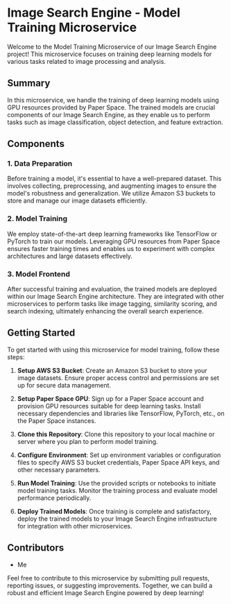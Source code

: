 # Image Search Engine - Model Training Microservice

Welcome to the Model Training Microservice of our Image Search Engine project! This microservice focuses on training deep learning models for various tasks related to image processing and analysis.

## Summary

In this microservice, we handle the training of deep learning models using GPU resources provided by Paper Space. The trained models are crucial components of our Image Search Engine, as they enable us to perform tasks such as image classification, object detection, and feature extraction.

## Components

### 1. Data Preparation
Before training a model, it's essential to have a well-prepared dataset. This involves collecting, preprocessing, and augmenting images to ensure the model's robustness and generalization. We utilize Amazon S3 buckets to store and manage our image datasets efficiently.

### 2. Model Training
We employ state-of-the-art deep learning frameworks like TensorFlow or PyTorch to train our models. Leveraging GPU resources from Paper Space ensures faster training times and enables us to experiment with complex architectures and large datasets effectively.

### 3. Model Frontend
After successful training and evaluation, the trained models are deployed within our Image Search Engine architecture. They are integrated with other microservices to perform tasks like image tagging, similarity scoring, and search indexing, ultimately enhancing the overall search experience.

## Getting Started

To get started with using this microservice for model training, follow these steps:

1. **Setup AWS S3 Bucket**: Create an Amazon S3 bucket to store your image datasets. Ensure proper access control and permissions are set up for secure data management.

2. **Setup Paper Space GPU**: Sign up for a Paper Space account and provision GPU resources suitable for deep learning tasks. Install necessary dependencies and libraries like TensorFlow, PyTorch, etc., on the Paper Space instances.

3. **Clone this Repository**: Clone this repository to your local machine or server where you plan to perform model training.

4. **Configure Environment**: Set up environment variables or configuration files to specify AWS S3 bucket credentials, Paper Space API keys, and other necessary parameters.

5. **Run Model Training**: Use the provided scripts or notebooks to initiate model training tasks. Monitor the training process and evaluate model performance periodically.

6. **Deploy Trained Models**: Once training is complete and satisfactory, deploy the trained models to your Image Search Engine infrastructure for integration with other microservices.

## Contributors

- Me

Feel free to contribute to this microservice by submitting pull requests, reporting issues, or suggesting improvements. Together, we can build a robust and efficient Image Search Engine powered by deep learning!

